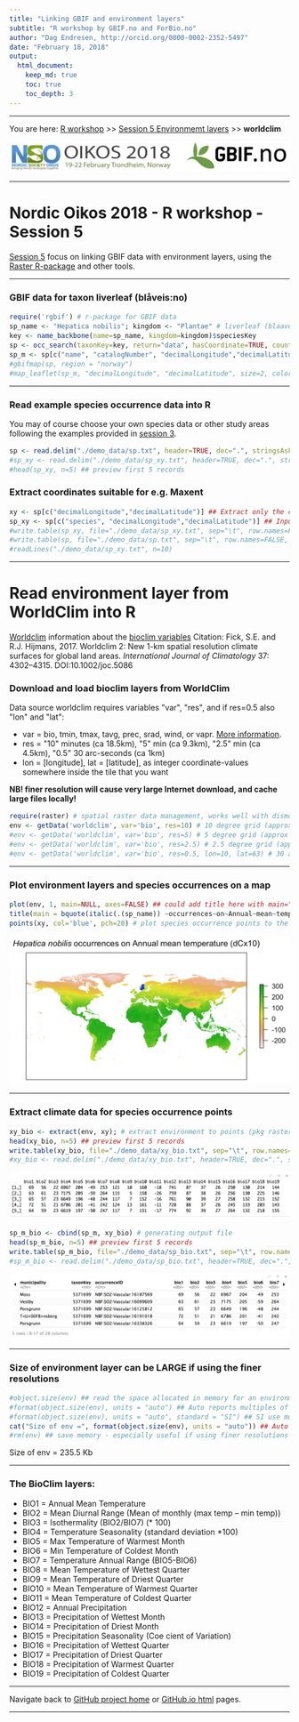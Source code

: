```yaml
---
title: "Linking GBIF and environment layers"
subtitle: "R workshop by GBIF.no and ForBio.no"
author: "Dag Endresen, http://orcid.org/0000-0002-2352-5497"
date: "February 18, 2018"
output:
  html_document:
    keep_md: true
    toc: true
    toc_depth: 3
---
```


<!-- worldclim.html is generated from worldclim.Rmd. Please edit that file -->

***

You are here: [R workshop](../) >> [Session 5 Environmemt layers](./) >> **worldclim**

![](../demo_data/NSO_2018_GBIF_NO.png "NSO 2018")

***

# Nordic Oikos 2018 - R workshop - Session 5

[Session 5](./) focus on linking GBIF data with environment layers, using the [Raster R-package](https://cran.r-project.org/web/packages/raster/index.html) and other tools.

***

### GBIF data for taxon liverleaf (bl&aring;veis:no)

```r
require('rgbif') # r-package for GBIF data
sp_name <- "Hepatica nobilis"; kingdom <- "Plantae" # liverleaf (blaaveis:no), taxonKey=5371699
key <- name_backbone(name=sp_name, kingdom=kingdom)$speciesKey
sp <- occ_search(taxonKey=key, return="data", hasCoordinate=TRUE, country="NO", limit=100)
sp_m <- sp[c("name", "catalogNumber", "decimalLongitude","decimalLatitude", "basisOfRecord", "year", "municipality", "taxonKey", "occurrenceID")] ## Subset columns
#gbifmap(sp, region = "norway")
#map_leaflet(sp_m, "decimalLongitude", "decimalLatitude", size=2, color="blue")
```

***

### Read example species occurrence data into R
You may of course choose your own species data or other study areas following the examples provided in [session 3](../s3_gbif_demo).

```r
sp <- read.delim("./demo_data/sp.txt", header=TRUE, dec=".", stringsAsFactors=FALSE)
#sp_xy <- read.delim("./demo_data/sp_xy.txt", header=TRUE, dec=".", stringsAsFactors=FALSE)
#head(sp_xy, n=5) ## preview first 5 records
```

### Extract coordinates suitable for e.g. Maxent

```r
xy <- sp[c("decimalLongitude","decimalLatitude")] ## Extract only the coordinates
sp_xy <- sp[c("species", "decimalLongitude","decimalLatitude")] ## Input format for Maxent
#write.table(sp_xy, file="./demo_data/sp_xy.txt", sep="\t", row.names=FALSE, qmethod="double") ## for Maxent
#write.table(sp, file="./demo_data/sp.txt", sep="\t", row.names=FALSE, qmethod="double") ## dataframe
#readLines("./demo_data/sp_xy.txt", n=10)
```

***

# Read environment layer from WorldClim into R
[Worldclim](http://worldclim.org/) information about the [bioclim variables](http://worldclim.org/bioclim)
Citation: Fick, S.E. and R.J. Hijmans, 2017. Worldclim 2: New 1-km spatial resolution climate surfaces for global land areas. *International Journal of Climatology* 37: 4302–4315. DOI:10.1002/joc.5086

### Download and load bioclim layers from WorldClim
Data source worldclim requires variables "var", "res", and if res=0.5 also "lon" and "lat":

 * var = bio, tmin, tmax, tavg, prec, srad, wind, or vapr. [More information](http://worldclim.org/version2).
 * res = "10" minutes (ca 18.5km), "5" min (ca 9.3km), "2.5" min (ca 4.5km), "0.5" 30 arc-seconds (ca 1km)
 * lon = [longitude], lat = [latitude], as integer coordinate-values somewhere inside the tile that you want

**NB! finer resolution will cause very large Internet download, and cache large files locally!**


```r
require(raster) # spatial raster data management, works well with dismo
env <- getData('worldclim', var='bio', res=10) # 10 degree grid (approx 18.5 km, 342 km2 at equator) 85 MByte
#env <- getData('worldclim', var='bio', res=5) # 5 degree grid (approx 9.3 km, 86 km2) 296 MByte
#env <- getData('worldclim', var='bio', res=2.5) # 2.5 degree grid (approx 4.5 km, 20 km2) 1.3 GByte
#env <- getData('worldclim', var='bio', res=0.5, lon=10, lat=63) # 30 arc-second grid (approx 1 km)
```

***

### Plot environment layers and species occurrences on a map


```r
plot(env, 1, main=NULL, axes=FALSE) ## could add title here with main="Title"
title(main = bquote(italic(.(sp_name)) ~occurrences~on~Annual~mean~temperature~'(dCx10)'))
points(xy, col='blue', pch=20) # plot species occurrence points to the map
```
![Bioclim 1, Annual mean temperature](demo_data/bioclim_1_sp.png "Bioclim 01")

***

### Extract climate data for species occurrence points

```r
xy_bio <- extract(env, xy); # extract environment to points (pkg raster)
head(xy_bio, n=5) ## preview first 5 records
write.table(xy_bio, file="./demo_data/xy_bio.txt", sep="\t", row.names=FALSE, col.names=TRUE, qmethod="double")
#xy_bio <- read.delim("./demo_data/xy_bio.txt", header=TRUE, dec=".", stringsAsFactors=FALSE) ## dataframe
```
![Environment data extracted from Bioclim](./demo_data/xy_bio.png "Bioclim")


```r
sp_m_bio <- cbind(sp_m, xy_bio) # generating output file
head(sp_m_bio, n=5) ## preview first 5 records
write.table(sp_m_bio, file="./demo_data/sp_bio.txt", sep="\t", row.names=FALSE, col.names=TRUE, qmethod="double")
#sp_m_bio <- read.delim("./demo_data/sp_bio.txt", header=TRUE, dec=".", stringsAsFactors=FALSE) ## dataframe
```
![Species occurrences with environment data extracted from Bioclim](./demo_data/sp_m_bio.png "Bioclim")

***

### Size of environment layer can be LARGE if using the finer resolutions


```r
#object.size(env) ## read the space allocated in memory for an environment variable
#format(object.size(env), units = "auto") ## Auto reports multiples of 1024
#format(object.size(env), units = "auto", standard = "SI") ## SI use multiples of 1000
cat("Size of env =", format(object.size(env), units = "auto")) ## Auto reports multiples of 1024
#rm(env) ## save memory - especially useful if using finer resolutions
```

Size of env = 235.5 Kb

***

### The BioClim layers:

 * BIO1 = Annual Mean Temperature
 * BIO2 = Mean Diurnal Range (Mean of monthly (max temp – min temp)) 
 * BIO3 = Isothermality (BIO2/BIO7) (* 100)
 * BIO4 = Temperature Seasonality (standard deviation *100)
 * BIO5 = Max Temperature of Warmest Month
 * BIO6 = Min Temperature of Coldest Month
 * BIO7 = Temperature Annual Range (BIO5-BIO6)
 * BIO8 = Mean Temperature of Wettest Quarter
 * BIO9 = Mean Temperature of Driest Quarter
 * BIO10 = Mean Temperature of Warmest Quarter 
 * BIO11 = Mean Temperature of Coldest Quarter 
 * BIO12 = Annual Precipitation
 * BIO13 = Precipitation of Wettest Month
 * BIO14 = Precipitation of Driest Month
 * BIO15 = Precipitation Seasonality (Coe cient of Variation) 
 * BIO16 = Precipitation of Wettest Quarter
 * BIO17 = Precipitation of Driest Quarter
 * BIO18 = Precipitation of Warmest Quarter
 * BIO19 = Precipitation of Coldest Quarter

***

Navigate back to [GitHub project home](https://github.com/GBIF-Europe/nordic_oikos_2018_r) or [GitHub.io html](https://gbif-europe.github.io/nordic_oikos_2018_r/) pages.

***
